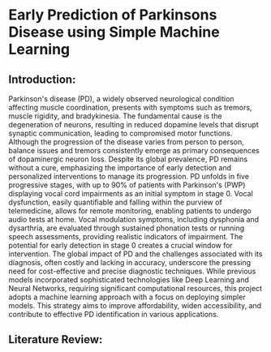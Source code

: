 # Early Prediction of Parkinsons Disease using Simple Machine Learning

## Introduction:
Parkinson's disease (PD), a widely observed neurological condition affecting muscle coordination, presents with symptoms such as tremors, muscle rigidity, and bradykinesia. The fundamental cause is the degeneration of neurons, resulting in reduced dopamine levels that disrupt synaptic communication, leading to compromised motor functions. Although the progression of the disease varies from person to person, balance issues and tremors consistently emerge as primary consequences of dopaminergic neuron loss. Despite its global prevalence, PD remains without a cure, emphasizing the importance of early detection and personalized interventions to manage its progression.
PD unfolds in five progressive stages, with up to 90% of patients with Parkinson's (PWP) displaying vocal cord impairments as an initial symptom in stage 0. Vocal dysfunction, easily quantifiable and falling within the purview of telemedicine, allows for remote monitoring, enabling patients to undergo audio tests at home. Vocal modulation symptoms, including dysphonia and dysarthria, are evaluated through sustained phonation tests or running speech assessments, providing realistic indicators of impairment. The potential for early detection in stage 0 creates a crucial window for intervention. The global impact of PD and the challenges associated with its diagnosis, often costly and lacking in accuracy, underscore the pressing need for cost-effective and precise diagnostic techniques. While previous models incorporated sophisticated technologies like Deep Learning and Neural Networks, requiring significant computational resources, this project adopts a machine learning approach with a focus on deploying simpler models. This strategy aims to improve affordability, widen accessibility, and contribute to effective PD identification in various applications. 

## Literature Review:


